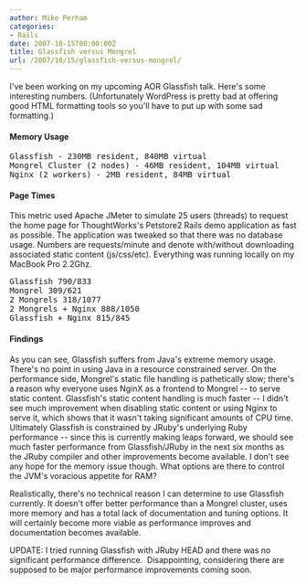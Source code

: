 ```yaml
---
author: Mike Perham
categories:
- Rails
date: 2007-10-15T00:00:00Z
title: Glassfish versus Mongrel
url: /2007/10/15/glassfish-versus-mongrel/
---
```


I've been working on my upcoming AOR Glassfish talk. Here's some interesting numbers. (Unfortunately WordPress is pretty bad at offering good HTML formatting tools so you'll have to put up with some sad formatting.)

#### Memory Usage

<pre>Glassfish - 230MB resident, 840MB virtual
Mongrel Cluster (2 nodes) - 46MB resident, 104MB virtual
Nginx (2 workers) - 2MB resident, 84MB virtual</pre>

#### Page Times

This metric used Apache JMeter to simulate 25 users (threads) to request the home page for ThoughtWorks's Petstore2 Rails demo application as fast as possible. The application was tweaked so that there was no database usage. Numbers are requests/minute and denote with/without downloading associated static content (js/css/etc). Everything was running locally on my MacBook Pro 2.2Ghz.

<pre>Glassfish 790/833
Mongrel 309/621
2 Mongrels 318/1077
2 Mongrels + Nginx 888/1050
Glassfish + Nginx 815/845</pre>

#### Findings

As you can see, Glassfish suffers from Java's extreme memory usage. There's no point in using Java in a resource constrained server. On the performance side, Mongrel's static file handling is pathetically slow; there's a reason why everyone uses NginX as a frontend to Mongrel -- to serve static content. Glassfish's static content handling is much faster -- I didn't see much improvement when disabling static content or using Nginx to serve it, which shows that it wasn't taking significant amounts of CPU time. Ultimately Glassfish is constrained by JRuby's underlying Ruby performance -- since this is currently making leaps forward, we should see much faster performance from Glassfish/JRuby in the next six months as the JRuby compiler and other improvements become available. I don't see any hope for the memory issue though. What options are there to control the JVM's voracious appetite for RAM?

Realistically, there's no technical reason I can determine to use Glassfish currently. It doesn't offer better performance than a Mongrel cluster, uses more memory and has a total lack of documentation and tuning options. It will certainly become more viable as performance improves and documentation becomes available.

UPDATE: I tried running Glassfish with JRuby HEAD and there was no significant performance difference.  Disappointing, considering there are supposed to be major performance improvements coming soon.
